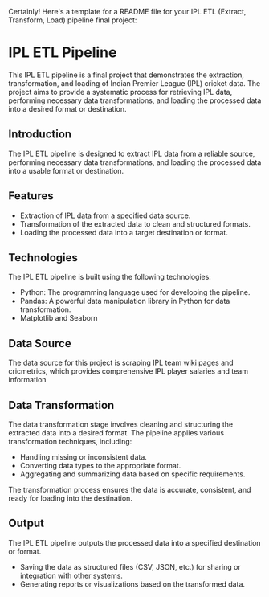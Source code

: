 Certainly! Here's a template for a README file for your IPL ETL (Extract, Transform, Load) pipeline final project:

# IPL ETL Pipeline

This IPL ETL pipeline is a final project that demonstrates the extraction, transformation, and loading of Indian Premier League (IPL) cricket data. The project aims to provide a systematic process for retrieving IPL data, performing necessary data transformations, and loading the processed data into a desired format or destination.

## Introduction

The IPL ETL pipeline is designed to extract IPL data from a reliable source, performing necessary data transformations, and loading the processed data into a usable format or destination.

## Features

- Extraction of IPL data from a specified data source.
- Transformation of the extracted data to clean and structured formats.
- Loading the processed data into a target destination or format.

## Technologies

The IPL ETL pipeline is built using the following technologies:

- Python: The programming language used for developing the pipeline.
- Pandas: A powerful data manipulation library in Python for data transformation.
- Matplotlib and Seaborn

## Data Source

The data source for this project is scraping IPL team wiki pages and cricmetrics, which provides comprehensive IPL player salaries and team information
## Data Transformation

The data transformation stage involves cleaning and structuring the extracted data into a desired format. The pipeline applies various transformation techniques, including:

- Handling missing or inconsistent data.
- Converting data types to the appropriate format.
- Aggregating and summarizing data based on specific requirements.

The transformation process ensures the data is accurate, consistent, and ready for loading into the destination.

## Output

The IPL ETL pipeline outputs the processed data into a specified destination or format.

- Saving the data as structured files (CSV, JSON, etc.) for sharing or integration with other systems.
- Generating reports or visualizations based on the transformed data.

